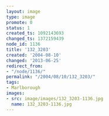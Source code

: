 ```yaml
---
layout: image
type: image
promote: 0
status: 1
created_ts: 1092143693
changed_ts: 1372159439
node_id: 1136
title: '132_3203'
created: '2004-08-10'
changed: '2013-06-25'
redirect_from:
- "/node/1136/"
permalink: "/2004/08/10/132_3203/"
tags:
- Marlborough
images:
- src: image/images/132_3203-1136.jpg
  name: 132_3203-1136.jpg
---
```


